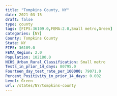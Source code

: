 ```yaml
---
title: "Tompkins County, NY"
date: 2021-03-15
draft: false
type: county
tags: [FIPS:36109.0,FEMA:2.0,Small metro,Green]
categories: [NY]
County: Tompkins County
State: NY
FIPS: 36109.0
FEMA_Region: 2.0
Population: 102180.0
NCHS_Urban_Rural_Classification: Small metro
Tests_in_prior_14_days: 80795.0
Fourteen_day_test_rate_per_100000: 79071.0
Percent_Positivity_in_prior_14_days: 0.002
Level: Green
url: /states/NY/tompkins-county
---
```



